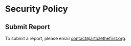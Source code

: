 # Security Policy

## Submit Report

To submit a report, please email [contact@articlethefirst.org](mailto:contact@articlethefirst.org).
